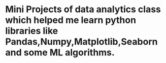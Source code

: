 # Mini Projects of data analytics class  which helped me learn python libraries like Pandas,Numpy,Matplotlib,Seaborn and some ML algorithms.
